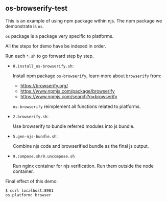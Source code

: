 ## os-browserify-test

This is an example of using npm package within njs. The npm package we demonstrate is `os`.

`os` package is a package very specific to platforms.

All the steps for demo have be indexed in order.

Run each `*.sh` to go forward step by step.

* `0.install_os-browserify.sh`:

  Install npm package `os-browserify`, learn more about `browserify` from:

  * https://browserify.org/
  * https://www.npmjs.com/package/browserify
  * https://www.npmjs.com/search?q=browserify

  `os-browserify` reimplement all functions related to platforms.

* `2.browserify.sh`:

  Use browserify to bundle referred modules into js bundle.

* `5.gen-njs-bundle.sh`:

  Combine njs code and browserified bundle as the final js output.

* `9.compose.sh/9.uncompose.sh`

  Run nginx container for njs verification. Run them outside the node container.

Final effect of this demo:

```
$ curl localhost:8901
os.platform: browser
```
